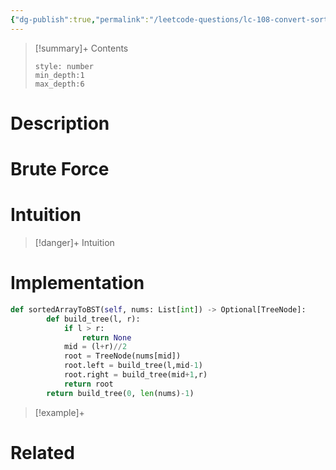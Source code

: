 ```yaml
---
{"dg-publish":true,"permalink":"/leetcode-questions/lc-108-convert-sorted-array-to-binary-search-tree/","title":"LC 108. Convert Sorted Array to Binary Search Tree","tags":["lc-easy"]}
---
```



>[!summary]+ Contents
>```toc
>style: number
>min_depth:1
>max_depth:6
>```

# Description

# Brute Force
# Intuition

>[!danger]+ Intuition

# Implementation
```python
def sortedArrayToBST(self, nums: List[int]) -> Optional[TreeNode]:
        def build_tree(l, r):
            if l > r:
                return None
            mid = (l+r)//2
            root = TreeNode(nums[mid])
            root.left = build_tree(l,mid-1)
            root.right = build_tree(mid+1,r) 
            return root
        return build_tree(0, len(nums)-1)
```

>[!example]+ 


# Related
